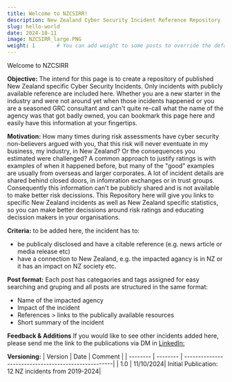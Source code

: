 ```yaml
---
title: Welcome to NZCSIRR!
description: New Zealand Cyber Security Incident Reference Repository
slug: hello-world
date: 2024-10-11
image: NZCSIRR_large.PNG
weight: 1       # You can add weight to some posts to override the default sorting (date descending)
---
```


Welcome to NZCSIRR 

**Objective:**
The intend for this page is to create a repository of published New Zealand specific Cyber Security Incidents. Only incidents with publicly available reference are included here.
Whether you are a new starter in the industry and were not around yet when those incidents happened or you are a seasoned GRC consultant and can't quite re-call what the name of the agency was that got badly owned, you can bookmark this page here and easily have this information at your fingertips.

**Motivation:**
How many times during risk assessments have cyber security non-believers argued with you, that this risk will never eventuate in my business, my industry, in New Zealand? 
Or the consequences you estimated were challenged?  A common approach to justify ratings is with examples of when it happened before, but many of the "good" examples are usually from overseas and larger corporates.
A lot of incident details are shared behind closed doors, in infomration exchanges or in trust groups. Consequently this information can't be publicly shared and is not available to make better risk decissions.
This Repository here will give you links to specific New Zealand incidents as well as New Zealand specific statistics, so you can make better decissions around risk ratings and educating decission makers in your organisations. 

**Criteria:**
to be added here, the incident has to:
* be publicaly disclosed and have a citable reference (e.g. news article or media release etc)
* have a connection to New Zealand, e.g. the impacted agancy is in NZ or it has an impact on NZ society etc.

**Post format:**
Each post has categaories and tags assigned for easy searching and gruping and all posts are structured in the same format:
* Name of the impacted agency
* Impact of the incident
* References > links to the publically available resources
* Short summary of the incident

**Feedback & Additions**
If you would like to see other incidents added here, please send me the link to the publications via DM in [LinkedIn:](https://www.linkedin.com/in/chrisramsthaler/) 

**Versioning:**
| Version  | Date     | Comment                                             |
| -------- | -------- | ----------------------------------------------------|
| 1.0      | 11/10/2024| Initial Publication: 12 NZ incidents from 2019-2024|